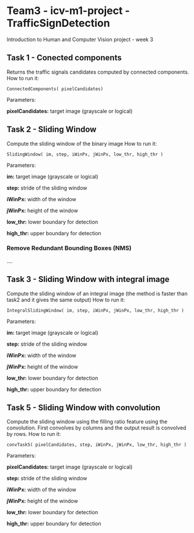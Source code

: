 # Team3 - icv-m1-project - TrafficSignDetection
Introduction to Human and Computer Vision project - week 3

## Task 1 - Conected components
Returns the traffic signals candidates computed by connected components. 
How to run it:
```
ConnectedComponents( pixelCandidates)
```
Parameters:

**pixelCandidates:** target image (grayscale or logical)


## Task 2 - Sliding Window
Compute the sliding window of the binary image
How to run it:
```
SlidingWindow( im, step, iWinPx, jWinPx, low_thr, high_thr )
```
Parameters:

**im:** target image (grayscale or logical)

**step:** stride of the sliding window

**iWinPx:** width of the window

**jWinPx:** height of the window

**low_thr:** lower boundary for detection

**high_thr:** upper boundary for detection

### Remove Redundant Bounding Boxes (NMS)
....

## Task 3 - Sliding Window with integral image
Compute the sliding window of an integral image (the method is faster than task2 and it gives the same output)
How to run it:
```
IntegralSlidingWindow( im, step, iWinPx, jWinPx, low_thr, high_thr )
```
Parameters:

**im:** target image (grayscale or logical)

**step:** stride of the sliding window

**iWinPx:** width of the window

**jWinPx:** height of the window

**low_thr:** lower boundary for detection

**high_thr:** upper boundary for detection

## Task 5 - Sliding Window with convolution
Compute the sliding window using the filling ratio feature using the convolution. First convolves by columns and the output result is convolved by rows.
How to run it:
```
convTask5( pixelCandidates, step, iWinPx, jWinPx, low_thr, high_thr )
```
Parameters:

**pixelCandidates:** target image (grayscale or logical)

**step:** stride of the sliding window

**iWinPx:** width of the window

**jWinPx:** height of the window

**low_thr:** lower boundary for detection

**high_thr:** upper boundary for detection






